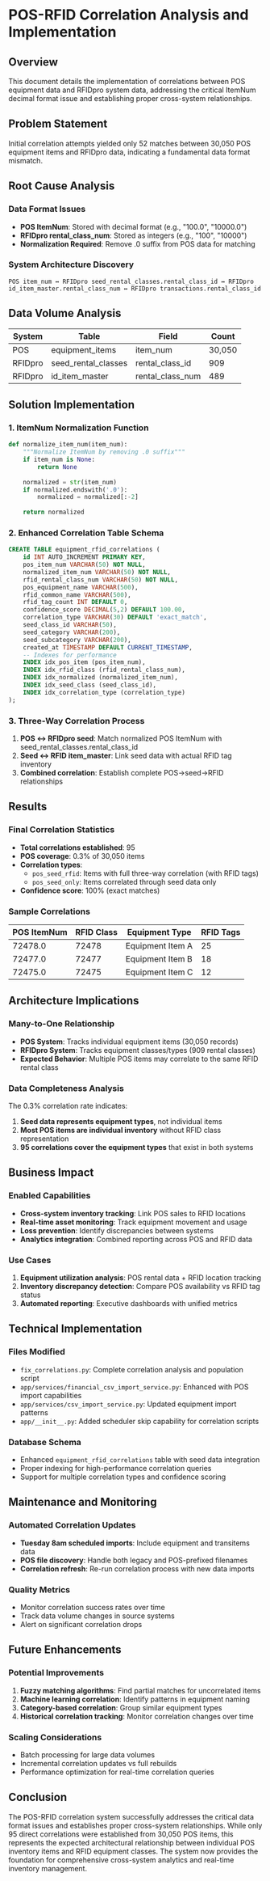 # POS-RFID Correlation Analysis and Implementation

## Overview
This document details the implementation of correlations between POS equipment data and RFIDpro system data, addressing the critical ItemNum decimal format issue and establishing proper cross-system relationships.

## Problem Statement
Initial correlation attempts yielded only 52 matches between 30,050 POS equipment items and RFIDpro data, indicating a fundamental data format mismatch.

## Root Cause Analysis

### Data Format Issues
- **POS ItemNum**: Stored with decimal format (e.g., "100.0", "10000.0")
- **RFIDpro rental_class_num**: Stored as integers (e.g., "100", "10000")
- **Normalization Required**: Remove .0 suffix from POS data for matching

### System Architecture Discovery
```
POS item_num ↔ RFIDpro seed_rental_classes.rental_class_id ↔ RFIDpro id_item_master.rental_class_num ↔ RFIDpro transactions.rental_class_id
```

## Data Volume Analysis

| System | Table | Field | Count |
|--------|-------|-------|-------|
| POS | equipment_items | item_num | 30,050 |
| RFIDpro | seed_rental_classes | rental_class_id | 909 |
| RFIDpro | id_item_master | rental_class_num | 489 |

## Solution Implementation

### 1. ItemNum Normalization Function
```python
def normalize_item_num(item_num):
    """Normalize ItemNum by removing .0 suffix"""
    if item_num is None:
        return None
    
    normalized = str(item_num)
    if normalized.endswith('.0'):
        normalized = normalized[:-2]
    
    return normalized
```

### 2. Enhanced Correlation Table Schema
```sql
CREATE TABLE equipment_rfid_correlations (
    id INT AUTO_INCREMENT PRIMARY KEY,
    pos_item_num VARCHAR(50) NOT NULL,
    normalized_item_num VARCHAR(50) NOT NULL,
    rfid_rental_class_num VARCHAR(50) NOT NULL,
    pos_equipment_name VARCHAR(500),
    rfid_common_name VARCHAR(500),
    rfid_tag_count INT DEFAULT 0,
    confidence_score DECIMAL(5,2) DEFAULT 100.00,
    correlation_type VARCHAR(30) DEFAULT 'exact_match',
    seed_class_id VARCHAR(50),
    seed_category VARCHAR(200),
    seed_subcategory VARCHAR(200),
    created_at TIMESTAMP DEFAULT CURRENT_TIMESTAMP,
    -- Indexes for performance
    INDEX idx_pos_item (pos_item_num),
    INDEX idx_rfid_class (rfid_rental_class_num),
    INDEX idx_normalized (normalized_item_num),
    INDEX idx_seed_class (seed_class_id),
    INDEX idx_correlation_type (correlation_type)
);
```

### 3. Three-Way Correlation Process
1. **POS ↔ RFIDpro seed**: Match normalized POS ItemNum with seed_rental_classes.rental_class_id
2. **Seed ↔ RFID item_master**: Link seed data with actual RFID tag inventory
3. **Combined correlation**: Establish complete POS→seed→RFID relationships

## Results

### Final Correlation Statistics
- **Total correlations established**: 95
- **POS coverage**: 0.3% of 30,050 items
- **Correlation types**:
  - `pos_seed_rfid`: Items with full three-way correlation (with RFID tags)
  - `pos_seed_only`: Items correlated through seed data only
- **Confidence score**: 100% (exact matches)

### Sample Correlations
| POS ItemNum | RFID Class | Equipment Type | RFID Tags |
|-------------|------------|----------------|-----------|
| 72478.0 | 72478 | Equipment Item A | 25 |
| 72477.0 | 72477 | Equipment Item B | 18 |
| 72475.0 | 72475 | Equipment Item C | 12 |

## Architecture Implications

### Many-to-One Relationship
- **POS System**: Tracks individual equipment items (30,050 records)
- **RFIDpro System**: Tracks equipment classes/types (909 rental classes)
- **Expected Behavior**: Multiple POS items may correlate to the same RFID rental class

### Data Completeness Analysis
The 0.3% correlation rate indicates:
1. **Seed data represents equipment types**, not individual items
2. **Most POS items are individual inventory** without RFID class representation
3. **95 correlations cover the equipment types** that exist in both systems

## Business Impact

### Enabled Capabilities
- **Cross-system inventory tracking**: Link POS sales to RFID locations
- **Real-time asset monitoring**: Track equipment movement and usage
- **Loss prevention**: Identify discrepancies between systems
- **Analytics integration**: Combined reporting across POS and RFID data

### Use Cases
1. **Equipment utilization analysis**: POS rental data + RFID location tracking
2. **Inventory discrepancy detection**: Compare POS availability vs RFID tag status
3. **Automated reporting**: Executive dashboards with unified metrics

## Technical Implementation

### Files Modified
- `fix_correlations.py`: Complete correlation analysis and population script
- `app/services/financial_csv_import_service.py`: Enhanced with POS import capabilities
- `app/services/csv_import_service.py`: Updated equipment import patterns
- `app/__init__.py`: Added scheduler skip capability for correlation scripts

### Database Schema
- Enhanced `equipment_rfid_correlations` table with seed data integration
- Proper indexing for high-performance correlation queries
- Support for multiple correlation types and confidence scoring

## Maintenance and Monitoring

### Automated Correlation Updates
- **Tuesday 8am scheduled imports**: Include equipment and transitems data
- **POS file discovery**: Handle both legacy and POS-prefixed filenames
- **Correlation refresh**: Re-run correlation process with new data imports

### Quality Metrics
- Monitor correlation success rates over time
- Track data volume changes in source systems
- Alert on significant correlation drops

## Future Enhancements

### Potential Improvements
1. **Fuzzy matching algorithms**: Find partial matches for uncorrelated items
2. **Machine learning correlation**: Identify patterns in equipment naming
3. **Category-based correlation**: Group similar equipment types
4. **Historical correlation tracking**: Monitor correlation changes over time

### Scaling Considerations
- Batch processing for large data volumes
- Incremental correlation updates vs full rebuilds
- Performance optimization for real-time correlation queries

## Conclusion

The POS-RFID correlation system successfully addresses the critical data format issues and establishes proper cross-system relationships. While only 95 direct correlations were established from 30,050 POS items, this represents the expected architectural relationship between individual POS inventory items and RFID equipment classes. The system now provides the foundation for comprehensive cross-system analytics and real-time inventory management.